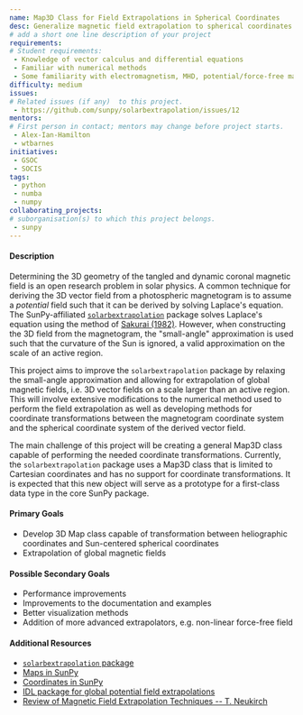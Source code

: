 ```yaml
---
name: Map3D Class for Field Extrapolations in Spherical Coordinates
desc: Generalize magnetic field extrapolation to spherical coordinates in `solarbextrapolation` package with a "coordinate-aware" 3D Map-like object.
# add a short one line description of your project
requirements:
# Student requirements:
 - Knowledge of vector calculus and differential equations
 - Familiar with numerical methods
 - Some familiarity with electromagnetism, MHD, potential/force-free magnetic fields (optional)
difficulty: medium
issues:
# Related issues (if any)  to this project.
 - https://github.com/sunpy/solarbextrapolation/issues/12
mentors:
# First person in contact; mentors may change before project starts.
 - Alex-Ian-Hamilton
 - wtbarnes
initiatives:
 - GSOC
 - SOCIS
tags:
 - python
 - numba
 - numpy
collaborating_projects:
# suborganisation(s) to which this project belongs.
 - sunpy
---
```

#### Description

Determining the 3D geometry of the tangled and dynamic coronal magnetic field is an open research problem in solar physics.
A common technique for deriving the 3D vector field from a photospheric magnetogram is to assume a *potential* field such that it can be derived by solving Laplace's equation.
The SunPy-affiliated [`solarbextrapolation`](https://github.com/sunpy/solarbextrapolation) package solves Laplace's equation using the method of [Sakurai (1982)](http://adsabs.harvard.edu/abs/1982SoPh...76..301S).
However, when constructing the 3D field from the magnetogram, the "small-angle" approximation is used such that the curvature of the Sun is ignored, a valid approximation on the scale of an active region.

This project aims to improve the `solarbextrapolation` package by relaxing the small-angle approximation and allowing for extrapolation of global magnetic fields, i.e. 3D vector fields on a scale larger than an active region.
This will involve extensive modifications to the numerical method used to perform the field extrapolation as well as developing methods for coordinate transformations between the magnetogram coordinate system and the spherical coordinate system of the derived vector field.

The main challenge of this project will be creating a general Map3D class capable of performing the needed coordinate transformations.
Currently, the `solarbextrapolation` package uses a Map3D class that is limited to Cartesian coordinates and has no support for coordinate transformations.
It is expected that this new object will serve as a prototype for a first-class data type in the core SunPy package.

#### Primary Goals
* Develop 3D Map class capable of transformation between heliographic coordinates and Sun-centered spherical coordinates
* Extrapolation of global magnetic fields

#### Possible Secondary Goals
* Performance improvements
* Improvements to the documentation and examples
* Better visualization methods
* Addition of more advanced extrapolators, e.g. non-linear force-free field

#### Additional Resources
* [`solarbextrapolation` package ](https://github.com/sunpy/solarbextrapolation)
* [Maps in SunPy](http://docs.sunpy.org/en/stable/code_ref/map.html)
* [Coordinates in SunPy](http://docs.sunpy.org/en/stable/code_ref/coordinates.html)
* [IDL package for global potential field extrapolations](http://www.lmsal.com/~derosa/pfsspack/)
* [Review of Magnetic Field Extrapolation Techniques -- T. Neukirch](http://adsabs.harvard.edu/abs/2005ESASP.596E..12N)
